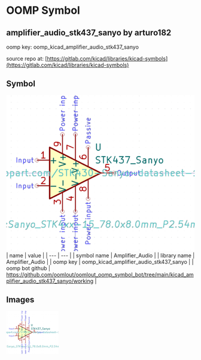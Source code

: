 # OOMP Symbol  
## amplifier_audio_stk437_sanyo  by arturo182  
  
oomp key: oomp_kicad_amplifier_audio_stk437_sanyo  
  
source repo at: [https://gitlab.com/kicad/libraries/kicad-symbols](https://gitlab.com/kicad/libraries/kicad-symbols)  
## Symbol  
  
[![working.png](working_600.png)](working.png)  
| name | value | 
| --- | --- | 
| symbol name | Amplifier_Audio | 
| library name | Amplifier_Audio | 
| oomp key | oomp_kicad_amplifier_audio_stk437_sanyo | 
| oomp bot github | https://github.com/oomlout/oomlout_oomp_symbol_bot/tree/main/kicad_amplifier_audio_stk437_sanyo/working | 
## Images  
  
[![working.png](working_140.png)](working.png)  
